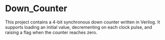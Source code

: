 # Down_Counter
This project contains a 4-bit synchronous down counter written in Verilog. It supports loading an initial value, decrementing on each clock pulse, and raising a flag when the counter reaches zero.
